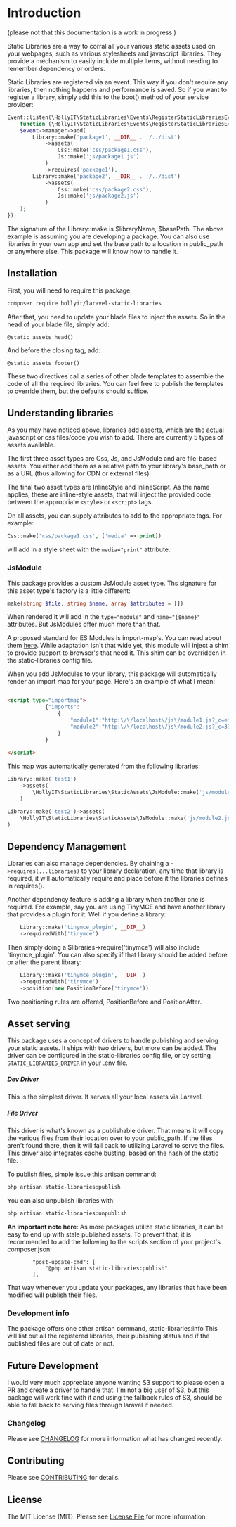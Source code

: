 # Introduction

(please not that this documentation is a work in progress.)

Static Libraries are a way to corral all your various static assets used on your webpages, such as various stylesheets
and javascript libraries. They provide a mechanism to easily include multiple items, without needing to remember
dependency or orders.

Static Libraries are registered via an event. This way if you don't require any libraries, then nothing happens and
performance is saved. So if you want to register a library, simply add this to the boot() method of your service
provider:

```php
Event::listen(\HollyIT\StaticLibraries\Events\RegisterStaticLibrariesEvent::class,
    function (\HollyIT\StaticLibraries\Events\RegisterStaticLibrariesEvent $event) {
    $event->manager->add(
        Library::make('package1', __DIR__ . '/../dist')
            ->assets(
                Css::make('css/package1.css'),
                Js::make('js/package1.js')
            )
            ->requires('package1'),
        Library::make('package2', __DIR__ . '/../dist')
            ->assets(
                Css::make('css/package2.css'),
                Js::make('js/package2.js')
            )
    );
});
```

The signature of the Library::make is $libraryName, $basePath. The above example is assuming you are developing a
package. You can also use libraries in your own app and set the base path to a location in public_path or anywhere else.
This package will know how to handle it.

## Installation

First, you will need to require this package:

```bash
composer require hollyit/laravel-static-libraries
```

After that, you need to update your blade files to inject the assets. So in the head of your blade file, simply add:

`@static_assets_head()`

And before the closing </body> tag, add:

`@static_assets_footer()`

These two directives call a series of other blade templates to assemble the code of all the required libraries. You can
feel free to publish the templates to override them, but the defaults should suffice.

## Understanding libraries

As you may have noticed above, libraries add asserts, which are the actual javascript or css files/code you wish to add.
There are currently 5 types of assets available.

The first three asset types are Css, Js, and JsModule and are file-based assets. You either add them as a relative path
to your library's base_path or as a URL (thus allowing for CDN or external files).

The final two asset types are InlineStyle and InlineScript. As the name applies, these are inline-style assets, that
will inject the provided code between the appropriate `<style>` or `<script>` tags.

On all assets, you can supply attributes to add to the appropriate tags. For example:

```php
Css::make('css/package1.css', ['media' => print])
```

will add in a style sheet with the `media="print"` attribute.

### JsModule

This package provides a custom JsModule asset type. Ths signature for this asset type's factory is a little different:

```php
make(string $file, string $name, array $attributes = [])
```

When rendered it will add in the `type="module"` and `name="{$name}"` attributes. But JsModules offer much more than
that.

A proposed standard for ES Modules is import-map's. You can read about them [here](https://wicg.github.io/import-maps/).
While adaptation isn't that wide yet, this module will inject a shim to provide support to browser's that need it. This
shim can be overridden in the static-libraries config file.

When you add JsModules to your library, this package will automatically render an import map for your page. Here's an
example of what I mean:

```html

<script type="importmap">
            {"imports":
                {
                    "module1":"http:\/\/localhost\/js\/module1.js?_c=efb6379fdf66",
                    "module2":"http:\/\/localhost\/js\/module2.js?_c=338cbc12e51d"
                }
            }
        
</script>
```

This map was automatically generated from the following libraries:

```php
Library::make('test1')
    ->assets(
        \HollyIT\StaticLibraries\StaticAssets\JsModule::make('js/module1.js', 'module1')
    )

Library::make('test2')->assets(
    \HollyIT\StaticLibraries\StaticAssets\JsModule::make('js/module2.js', 'module2')
)
```

## Dependency Management

Libraries can also manage dependencies. By chaining a -`>requires(...libraries)` to your library declaration, any time that library is required, it will automatically require and place before it the libraries defines in requires().

Another dependency feature is adding a library when another one is required. For example, say you are using TinyMCE and have another library that provides a plugin for it. Well if you define a library:

```php
    Library::make('tinymce_plugin', __DIR__)
    ->requiredWith('tinymce')
```
Then simply doing a $libraries->require('tinymce') will also include 'tinymce_plugin'. You can also specify if that library should be added before or after the parent library:

```php
    Library::make('tinymce_plugin', __DIR__)
    ->requiredWith('tinymce')
    ->position(new PositionBefore('tinymce'))
```

Two positioning rules are offered, PositionBefore and PositionAfter.

## Asset serving

This package uses a concept of drivers to handle publishing and serving your static assets. It ships with two drivers, but more can be added. The driver can be configured in the static-libraries config file, or by setting `STATIC_LIBRARIES_DRIVER` in your .env file.

##### Dev Driver

This is the simplest driver. It serves all your local assets via Laravel.

##### File Driver

This driver is what's known as a publishable driver. That means it will copy the various files from their location over to your public_path. If the files aren't found there, then it will fall back to utilizing Laravel to serve the files. This driver also integrates cache busting, based on the hash of the static file.

To publish files, simple issue this artisan command:

```bash
php artisan static-libraries:publish
```

You can also unpublish libraries with:

```bash
php artisan static-libraries:unpublish
```

**An important note here**: As more packages utilize static libraries, it can be easy to end up with stale published assets. To prevent that, it is recommended to add the following to the scripts section of your project's composer.json:

```
        "post-update-cmd": [
            "@php artisan static-libraries:publish"
        ],
```

That way whenever you update your packages, any libraries that have been modified will publish their files.

### Development info

The package offers one other artisan command, static-libraries:info This will list out all the registered libraries, their publishing status and if the published files are out of date or not.

## Future Development

I would very much appreciate anyone wanting S3 support to please open a PR and create a driver to handle that. I'm not a big user of S3, but this package will work fine with it and using the fallback rules of S3, should be able to fall back to serving files through laravel if needed.

### Changelog

Please see [CHANGELOG](CHANGELOG.md) for more information what has changed recently.

## Contributing

Please see [CONTRIBUTING](.github/CONTRIBUTING.md) for details.


## License

The MIT License (MIT). Please see [License File](LICENSE.md) for more information.









